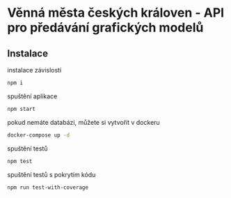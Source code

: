 # Věnná města českých královen - API pro předávání grafických modelů

## Instalace

instalace závislostí

```sh
npm i
```

spuštění aplikace

```sh
npm start
```

pokud nemáte databázi, můžete si vytvořit v dockeru

```sh
docker-compose up -d
```

spuštění testů

```sh
npm test
```

spuštění testů s pokrytím kódu

```sh
npm run test-with-coverage
```
